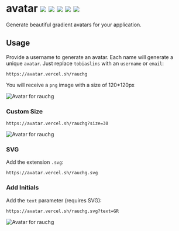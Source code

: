 # avatar ![](https://avatar.vercel.sh/rauchg?size=20) ![](https://avatar.vercel.sh/leerob?size=20) ![](https://avatar.vercel.sh/vercel?size=20) ![](https://avatar.vercel.sh/party?size=20) ![](https://avatar.vercel.sh/edge?size=20)

Generate beautiful gradient avatars for your application.

## Usage

Provide a username to generate an avatar. Each name will generate a unique `avatar`. Just replace `tobiaslins` with an `username` or `email`:

```
https://avatar.vercel.sh/rauchg
```

You will receive a `png` image with a size of 120\*120px

![Avatar for rauchg](https://avatar.vercel.sh/rauchg)

### Custom Size

```
https://avatar.vercel.sh/rauchg?size=30
```

![Avatar for rauchg](https://avatar.vercel.sh/rauchg?size=30)

### SVG

Add the extension `.svg`:

```
https://avatar.vercel.sh/rauchg.svg
```

### Add Initials

Add the `text` parameter (requires SVG):

```
https://avatar.vercel.sh/rauchg.svg?text=GR
```

![Avatar for rauchg](https://avatar.vercel.sh/rauchg.svg?text=GR)
